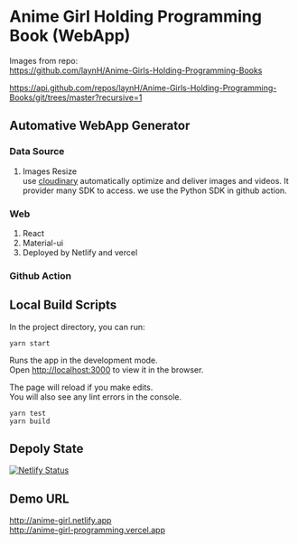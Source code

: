 # Anime Girl Holding Programming Book (WebApp)

Images from repo:  
https://github.com/laynH/Anime-Girls-Holding-Programming-Books

https://api.github.com/repos/laynH/Anime-Girls-Holding-Programming-Books/git/trees/master?recursive=1

## Automative WebApp Generator

### Data Source
  1. Images Resize  
   use [cloudinary](https://cloudinary.com/) automatically optimize and deliver images and videos. It provider many SDK to access.
   we use the Python SDK in github action.
  
### Web
  1. React
  2. Material-ui
  3. Deployed by Netlify and vercel

### Github Action


## Local Build Scripts

In the project directory, you can run:

```
yarn start
```

Runs the app in the development mode.\
Open [http://localhost:3000](http://localhost:3000) to view it in the browser.

The page will reload if you make edits.\
You will also see any lint errors in the console.

```
yarn test
yarn build
```

## Depoly State
[![Netlify Status](https://api.netlify.com/api/v1/badges/124de257-4d60-4f1c-8862-96eb37e4505f/deploy-status)](https://app.netlify.com/sites/anime-girl/deploys)

## Demo URL
http://anime-girl.netlify.app  
http://anime-girl-programming.vercel.app
